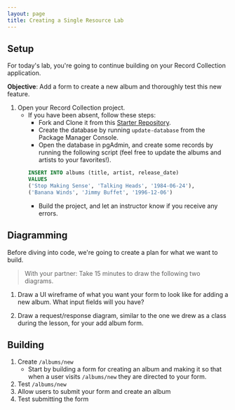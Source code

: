 ```yaml
---
layout: page
title: Creating a Single Resource Lab
---
```


## Setup

For today's lab, you're going to continue building on your Record Collection application.

**Objective**: Add a form to create a new album and thoroughly test this new feature.

1. Open your Record Collection project. 
    * If you have been absent, follow these steps:
        * Fork and Clone it from this [Starter Repository](https://github.com/turingschool-examples/LaunchFeatureLabStarter_RecordCollection).
        * Create the database by running `update-database` from the Package Manager Console.
        * Open the database in pgAdmin, and create some records by running the following script (feel free to update the albums and artists to your favorites!).
        ```sql
        INSERT INTO albums (title, artist, release_date)
        VALUES
        ('Stop Making Sense', 'Talking Heads', '1984-06-24'),
        ('Banana Winds', 'Jimmy Buffet', '1996-12-06')
        ```
        * Build the project, and let an instructor know if you receive any errors.

## Diagramming

Before diving into code, we're going to create a plan for what we want to build. 

> With your partner: Take 15 minutes to draw the following two diagrams.

1. Draw a UI wireframe of what you want your form to look like for adding a new album. What input fields will you have?

1. Draw a request/response diagram, similar to the one we drew as a class during the lesson, for your add album form.

## Building

1. Create `/albums/new`
    * Start by building a form for creating an album and making it so that when a user visits `/albums/new` they are directed to your form.
1. Test `/albums/new`
1. Allow users to submit your form and create an album
1. Test submitting the form